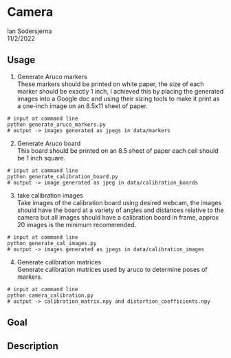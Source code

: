# Camera
Ian Sodersjerna  
11/2/2022

## Usage

1. Generate Aruco markers  
These markers should be printed on white paper, the size of each marker should be exactly 1 inch, I achieved this by placing the generated images into a Google doc and using their sizing tools to make it print as a one-inch image on an 8.5x11 sheet of paper.
```shell
# input at command line
python generate_aruco_markers.py
# output -> images generated as jpegs in data/markers
```
2. Generate Aruco board  
This board should be printed on an 8.5 sheet of paper each cell should be 1 inch square.
```shell
# input at command line
python generate_calibration_board.py
# output -> image generated as jpeg in data/calibration_boards
```
3. take calibration images  
Take images of the calibration board using desired webcam, the images should have the board at a variety of angles and distances relative to the camera but all images should have a calibration board in frame, approx 20 images is the minimum recommended.
```shell
# input at command line
python generate_cal_images.py
# output -> images generated as jpegs in data/calibration_images
```
4. Generate calibration matrices  
Generate calibration matrices used by aruco to  determine poses of markers.
```shell
# input at command line
python camera_calibration.py
# output -> calibration_matrix.npy and distortion_coefficients.npy
```

## Goal


## Description
